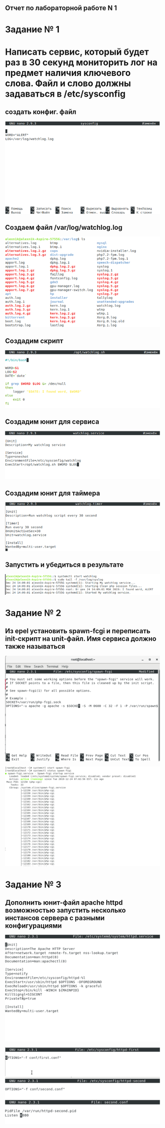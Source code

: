 ## Отчет по лабораторной работе N 1

# Задание № 1

# Написать сервис, который будет раз в 30 секунд мониторить лог на предмет наличия ключевого слова. Файл и слово должны задаваться в /etc/sysconfig

## создать конфиг. файл 

![](screnshots/sysconf.png)

## Создаем файл /var/log/watchlog.log

![](screnshots/log.png)

## Создадим скрипт

![](screnshots/sh.png)

## Создадим юнит для сервиса

![](screnshots/service.png)

## Создадим юнит для таймера

![](screnshots/timer.png)

## Запустить и убедиться в результате

![](screnshots/start.png)

# Задание № 2

##  Из epel установить spawn-fcgi и переписать init-скрипт на unit-файл. Имя сервиса должно также называться

![](screnshots/comentcos.png)

![](screnshots/start-fcgi.png)

# Задание № 3

## Дополнить юнит-файл apache httpd возможностью запустить несколько инстансов сервера с разными конфигурациями

![](screnshots/httpd.png)

![](screnshots/first.png)
![](screnshots/second.png)
![](screnshots/second1.png)


